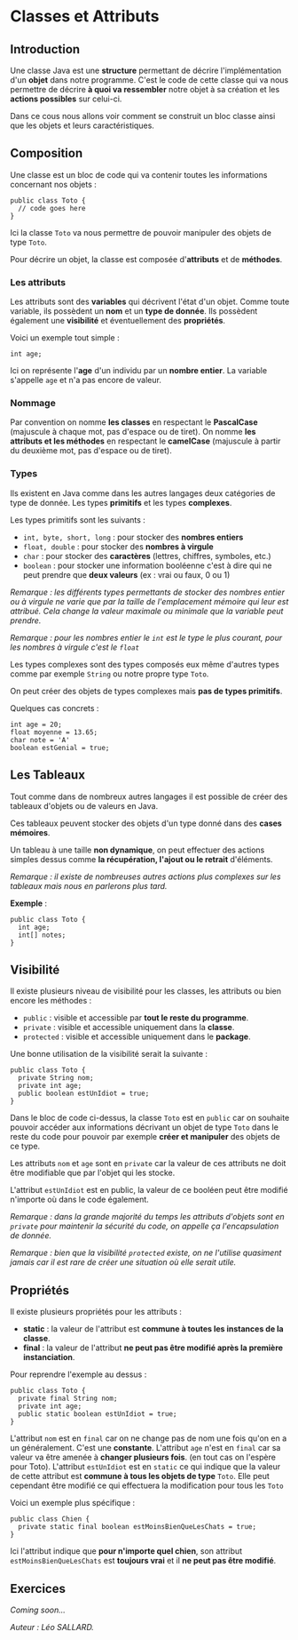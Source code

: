 # Classes et Attributs

## Introduction

Une classe Java est une **structure** permettant de décrire l'implémentation d'un **objet** dans notre programme. C'est le code de cette classe qui va nous permettre de décrire **à quoi va ressembler** notre objet à sa création et les **actions possibles** sur celui-ci.

Dans ce cous nous allons voir comment se construit un bloc classe ainsi que les objets et leurs caractéristiques.

## Composition

Une classe est un bloc de code qui va contenir toutes les informations concernant nos objets :

```
public class Toto {
  // code goes here
}
```

Ici la classe `Toto` va nous permettre de pouvoir manipuler des objets de type `Toto`.

Pour décrire un objet, la classe est composée d'**attributs** et de **méthodes**.

### Les attributs

Les attributs sont des **variables** qui décrivent l'état d'un objet. Comme toute variable, ils possèdent un **nom** et un **type de donnée**. Ils possèdent également une **visibilité** et éventuellement des **propriétés**.

Voici un exemple tout simple :

```
int age;
```

Ici on représente l'**age** d'un individu par un **nombre entier**. La variable s'appelle `age` et n'a pas encore de valeur.

### Nommage

Par convention on nomme **les classes** en respectant le **PascalCase** (majuscule à chaque mot, pas d'espace ou de tiret).
On nomme **les attributs et les méthodes** en respectant le **camelCase** (majuscule à partir du deuxième mot, pas d'espace ou de tiret).

### Types

Ils existent en Java comme dans les autres langages deux catégories de type de donnée. Les types **primitifs** et les types **complexes**.

Les types primitifs sont les suivants :

- `int, byte, short, long` : pour stocker des **nombres entiers**
- `float, double` : pour stocker des **nombres à virgule**
- `char` : pour stocker des **caractères** (lettres, chiffres, symboles, etc.)
- `boolean` : pour stocker une information booléenne c'est à dire qui ne peut prendre que **deux valeurs** (ex : vrai ou faux, 0 ou 1)

_Remarque : les différents types permettants de stocker des nombres entier ou à virgule ne varie que par la taille de l'emplacement mémoire qui leur est attribué. Cela change la valeur maximale ou minimale que la variable peut prendre._

_Remarque : pour les nombres entier le `int` est le type le plus courant, pour les nombres à virgule c'est le `float`_

Les types complexes sont des types composés eux même d'autres types comme par exemple `String` ou notre propre type `Toto`.

On peut créer des objets de types complexes mais **pas de types primitifs**.

Quelques cas concrets :

```
int age = 20;
float moyenne = 13.65;
char note = 'A'
boolean estGenial = true;
```

## Les Tableaux

Tout comme dans de nombreux autres langages il est possible de créer des tableaux d'objets ou de valeurs en Java.

Ces tableaux peuvent stocker des objets d'un type donné dans des **cases mémoires**.

Un tableau à une taille **non dynamique**, on peut effectuer des actions simples dessus comme **la récupération, l'ajout ou le retrait** d'éléments.

_Remarque : il existe de nombreuses autres actions plus complexes sur les tableaux mais nous en parlerons plus tard._

**Exemple** :

```
public class Toto {
  int age;
  int[] notes;
}
```

## Visibilité

Il existe plusieurs niveau de visibilité pour les classes, les attributs ou bien encore les méthodes :

- `public` : visible et accessible par **tout le reste du programme**.
- `private` : visible et accessible uniquement dans la **classe**.
- `protected` : visible et accessible uniquement dans le **package**.

Une bonne utilisation de la visibilité serait la suivante :

```
public class Toto {
  private String nom;
  private int age;
  public boolean estUnIdiot = true;
}
```

Dans le bloc de code ci-dessus, la classe `Toto` est en `public` car on souhaite pouvoir accéder aux informations décrivant un objet de type `Toto` dans le reste du code pour pouvoir par exemple **créer et manipuler** des objets de ce type.

Les attributs `nom` et `age` sont en `private` car la valeur de ces attributs ne doit être modifiable que par l'objet qui les stocke.

L'attribut `estUnIdiot` est en public, la valeur de ce booléen peut être modifié n'importe où dans le code également.

_Remarque : dans la grande majorité du temps les attributs d'objets sont en `private` pour maintenir la sécurité du code, on appelle ça l'encapsulation de donnée._

_Remarque : bien que la visibilité `protected` existe, on ne l'utilise quasiment jamais car il est rare de créer une situation où elle serait utile._

## Propriétés

Il existe plusieurs propriétés pour les attributs :

- **static** : la valeur de l'attribut est **commune à toutes les instances de la classe**.
- **final** : la valeur de l'attribut **ne peut pas être modifié après la première instanciation**.

Pour reprendre l'exemple au dessus :

```
public class Toto {
  private final String nom;
  private int age;
  public static boolean estUnIdiot = true;
}
```

L'attribut `nom` est en `final` car on ne change pas de nom une fois qu'on en a un généralement. C'est une **constante**.
L'attribut `age` n'est en `final` car sa valeur va être amenée à **changer plusieurs fois**. (en tout cas on l'espère pour Toto).
L'attribut `estUnIdiot` est en `static` ce qui indique que la valeur de cette attribut est **commune à tous les objets de type** `Toto`. Elle peut cependant être modifié ce qui effectuera la modification pour tous les `Toto`

Voici un exemple plus spécifique :

```
public class Chien {
  private static final boolean estMoinsBienQueLesChats = true;
}
```

Ici l'attribut indique que **pour n'importe quel chien**, son attribut `estMoinsBienQueLesChats` est **toujours vrai** et il **ne peut pas être modifié**.

## Exercices

_Coming soon..._

_Auteur : Léo SALLARD._
